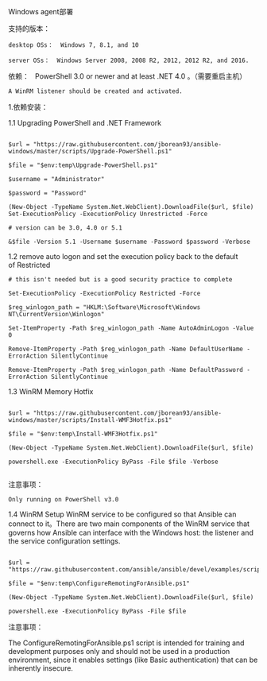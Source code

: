Windows agent部署


支持的版本：
	
	desktop OSs：  Windows 7, 8.1, and 10
	
	server OSs：  Windows Server 2008, 2008 R2, 2012, 2012 R2, and 2016.
	
	
依赖：
	 
	PowerShell 3.0 or newer and at least .NET 4.0 。（需要重启主机）
	
	A WinRM listener should be created and activated.
	
	
1.依赖安装：

1.1 Upgrading PowerShell and .NET Framework

```
	
$url = "https://raw.githubusercontent.com/jborean93/ansible-windows/master/scripts/Upgrade-PowerShell.ps1"$file = "$env:temp\Upgrade-PowerShell.ps1"$username = "Administrator"$password = "Password"

(New-Object -TypeName System.Net.WebClient).DownloadFile($url, $file)Set-ExecutionPolicy -ExecutionPolicy Unrestricted -Force

# version can be 3.0, 4.0 or 5.1&$file -Version 5.1 -Username $username -Password $password -Verbose

```
	
1.2 remove auto logon and set the execution policy back to the default of Restricted

```
# this isn't needed but is a good security practice to completeSet-ExecutionPolicy -ExecutionPolicy Restricted -Force

$reg_winlogon_path = "HKLM:\Software\Microsoft\Windows NT\CurrentVersion\Winlogon"Set-ItemProperty -Path $reg_winlogon_path -Name AutoAdminLogon -Value 0Remove-ItemProperty -Path $reg_winlogon_path -Name DefaultUserName -ErrorAction SilentlyContinueRemove-ItemProperty -Path $reg_winlogon_path -Name DefaultPassword -ErrorAction SilentlyContinue

```	
	
1.3 WinRM Memory Hotfix

```	

$url = "https://raw.githubusercontent.com/jborean93/ansible-windows/master/scripts/Install-WMF3Hotfix.ps1"$file = "$env:temp\Install-WMF3Hotfix.ps1"

(New-Object -TypeName System.Net.WebClient).DownloadFile($url, $file)powershell.exe -ExecutionPolicy ByPass -File $file -Verbose


```	

注意事项：

	Only running on PowerShell v3.0
		
1.4  WinRM Setup
	WinRM service to be configured so that Ansible can connect to it。There are two main components of the WinRM service that governs how Ansible can interface with the Windows host: the listener and the service configuration settings.

```
	
$url = "https://raw.githubusercontent.com/ansible/ansible/devel/examples/scripts/ConfigureRemotingForAnsible.ps1"$file = "$env:temp\ConfigureRemotingForAnsible.ps1"
	
(New-Object -TypeName System.Net.WebClient).DownloadFile($url, $file)
	
powershell.exe -ExecutionPolicy ByPass -File $file

```
	
注意事项：

The ConfigureRemotingForAnsible.ps1 script is intended for training and development purposes only and should not be used in a production environment, since it enables settings (like Basic authentication) that can be inherently insecure.